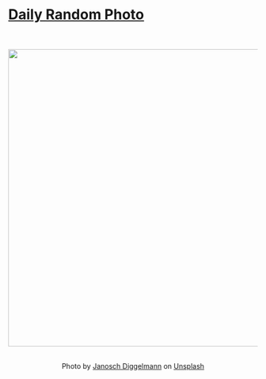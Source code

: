 # [Daily Random Photo](https://www.dailyrandomphoto.com/)

<div align="center">
  <br>
  <br>
  <a href="https://www.dailyrandomphoto.com/p/2025/2025-04-28/"><img src="https://images.unsplash.com/photo-1738189669835-61808a9d5981?crop=entropy&cs=tinysrgb&fit=max&fm=jpg&ixid=M3w3NzUwOHwwfDF8cmFuZG9tfHx8fHx8fHx8MTc0NTgwMTI0Nnw&ixlib=rb-4.0.3&q=80&w=1080" width="600px"></a>
  <br>
  <br>
  <p class="has-text-grey">Photo by <a href="https://unsplash.com/@janoschphotos?utm_source=Daily%20Random%20Photo&amp;utm_medium=referral" target="_blank" rel="noopener noreferrer">Janosch Diggelmann</a> on <a href="https://unsplash.com/photos/a-green-and-purple-aurora-over-a-snow-covered-forest-OW97sLU0cOw?utm_source=Daily%20Random%20Photo&amp;utm_medium=referral" target="_blank" rel="noopener noreferrer">Unsplash</a></p>
</div>

